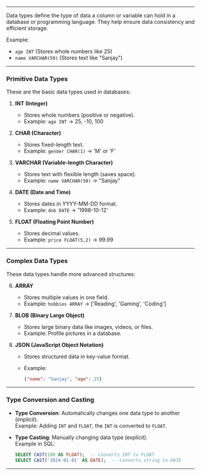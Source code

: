 

---

Data types define the type of data a column or variable can hold in a database or programming language. They help ensure data consistency and efficient storage.

Example:

- `age INT` (Stores whole numbers like 25)
- `name VARCHAR(50)` (Stores text like "Sanjay")

---

### **Primitive Data Types**

These are the basic data types used in databases:

1. **INT (Integer)**
    
    - Stores whole numbers (positive or negative).
    - Example: `age INT` → 25, -10, 100
2. **CHAR (Character)**
    
    - Stores fixed-length text.
    - Example: `gender CHAR(1)` → 'M' or 'F'
3. **VARCHAR (Variable-length Character)**
    
    - Stores text with flexible length (saves space).
    - Example: `name VARCHAR(50)` → "Sanjay"
4. **DATE (Date and Time)**
    
    - Stores dates in YYYY-MM-DD format.
    - Example: `dob DATE` → '1998-10-12'
5. **FLOAT (Floating Point Number)**
    
    - Stores decimal values.
    - Example: `price FLOAT(5,2)` → 99.99

---

### **Complex Data Types**

These data types handle more advanced structures:

6. **ARRAY**
    
    - Stores multiple values in one field.
    - Example: `hobbies ARRAY` → ['Reading', 'Gaming', 'Coding']
7. **BLOB (Binary Large Object)**
    
    - Stores large binary data like images, videos, or files.
    - Example: Profile pictures in a database.
8. **JSON (JavaScript Object Notation)**
    
    - Stores structured data in key-value format.
    - Example:
        
        ```json
        {"name": "Sanjay", "age": 25}
        ```
        

---

### **Type Conversion and Casting**

- **Type Conversion**: Automatically changes one data type to another (implicit).  
    Example: Adding `INT` and `FLOAT`, the `INT` is converted to `FLOAT`.
    
- **Type Casting**: Manually changing data type (explicit).  
    Example in SQL:
    
    ```sql
    SELECT CAST(100 AS FLOAT);  -- Converts INT to FLOAT
    SELECT CAST('2024-01-01' AS DATE);  -- Converts string to DATE
    ```
    

---
